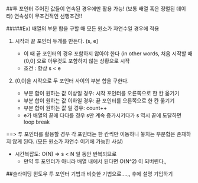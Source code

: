 ##투 포인터
	 주어진 값들이 연속된 경우에만 활용 가능! (보통 배열 혹은 정렬된 데이타)
        연속성이 무조건적인 선행조건!!
	
#####Ex) 배열의 부분 합을 구할 때
	모든 원소가 자연수일 경우에 적용
 
1. 시작과 끝 포인터 두개를 만든다. (s, e]
	- 이 때 끝 포인터의 경우 포함하지 않아야 한다 (in other words, 처음 시작할 때 (0,0] 으로 아무것도 포함하지 않는 상황으로 시작 
	- 조건 : 항상 s < e
	
2. (0,0]을 시작으로 두 포인터 사이의 부분 합을 구한다.
	* 부분 합이 원하는 값 이상일 경우: 시작 포인터를 오른쪽으로 한 칸 옮기기
	* 부분 합이 원하는 값 이하일 경우: 끝 포인터를 오른쪽으로 한 칸 옮기기
	* 부분 합이 원하는 값 일 경우: count++
	* e가 배열의 끝에 다다를 경우 s만 계속 증가시키다가 s 역시 끝에 도달하면 loop break

==> 투 포인터를 활용할 경우 각 포인터는 한 칸씩만 이동하니 놓치는 부분합은 존재하지 않게 된다. (모든 원소가 자연수 이기에 가능한 사실)

- 시간복잡도: O(N) => s < N 일 동안 반복되므로 
	- 만약 투 포인터가 아니라 배열 내에서 된다면 O(N^2) 이 되버린다,,



##슬라이딩 윈도우
	투 포인터 기법과 비슷한 기법으로....,, 후에 설명 기입하기
